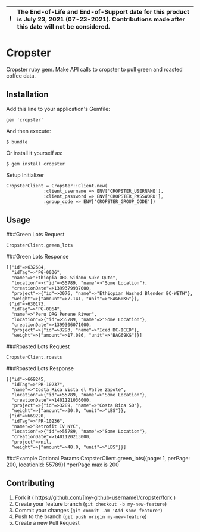 | ❗        | The End-of-Life and End-of-Support date for this product is July 23, 2021 (07-23-2021). Contributions made after this date will not be considered. |
|---------------|:------------------------|

# Cropster
Cropster ruby gem. Make API calls to cropster to pull green and roasted coffee data.

## Installation

Add this line to your application's Gemfile:

    gem 'cropster'

And then execute:

    $ bundle

Or install it yourself as:

    $ gem install cropster
    
Setup Initializer

    CropsterClient = Cropster::Client.new(
                  :client_username => ENV['CROPSTER_USERNAME'], 
                  :client_password => ENV['CROPSTER_PASSWORD'],
                  :group_code => ENV['CROPSTER_GROUP_CODE'])
                  

## Usage

###Green Lots Request

    CropsterClient.green_lots

###Green Lots Response

    [{"id"=>632684,
      "idTag"=>"PG-0036",
      "name"=>"Ethiopia ORG Sidamo Suke Quto",
      "location"=>{"id"=>55789, "name"=>"Some Location"},
      "creationDate"=>1399379937000,
      "project"=>{"id"=>3076, "name"=>"Ethiopian Washed Blender BC-WETH"},
      "weight"=>{"amount"=>7.141, "unit"=>"BAG60KG"}},
     {"id"=>630173,
      "idTag"=>"PG-0064",
      "name"=>"Peru ORG Perene River",
      "location"=>{"id"=>55789, "name"=>"Some Location"},
      "creationDate"=>1399306071000,
      "project"=>{"id"=>3293, "name"=>"Iced BC-ICED"},
      "weight"=>{"amount"=>17.086, "unit"=>"BAG69KG"}}]
      
###Roasted Lots Request
    
    CropsterClient.roasts
    
###Roasted Lots Response
    
    [{"id"=>669245,
      "idTag"=>"PR-10237",
      "name"=>"Costa Rica Vista el Valle Zapote",
      "location"=>{"id"=>55789, "name"=>"Some Location"},
      "creationDate"=>1401121036000,
      "project"=>{"id"=>3289, "name"=>"Costa Rica SO"},
      "weight"=>{"amount"=>30.0, "unit"=>"LBS"}},
     {"id"=>669220,
      "idTag"=>"PR-10236",
      "name"=>"Retrofit IV NYC",
      "location"=>{"id"=>55789, "name"=>"Some Location"},
      "creationDate"=>1401120213000,
      "project"=>nil,
      "weight"=>{"amount"=>48.0, "unit"=>"LBS"}}]
      
###Example Optional Params
    CropsterClient.green_lots({page: 1, perPage: 200, locationId: 55789})
*perPage max is 200

## Contributing

1. Fork it ( https://github.com/[my-github-username]/cropster/fork )
2. Create your feature branch (`git checkout -b my-new-feature`)
3. Commit your changes (`git commit -am 'Add some feature'`)
4. Push to the branch (`git push origin my-new-feature`)
5. Create a new Pull Request
